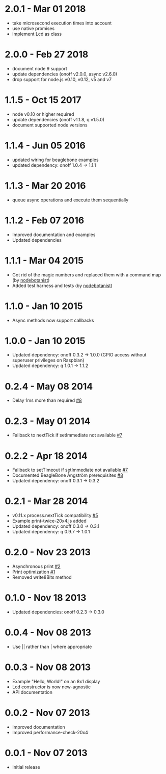 2.0.1 - Mar 01 2018
===================

  * take microsecond execution times into account
  * use native promises
  * implement Lcd as class

2.0.0 - Feb 27 2018
===================

  * document node 9 support
  * update dependencies (onoff v2.0.0, async v2.6.0)
  * drop support for node.js v0.10, v0.12, v5 and v7

1.1.5 - Oct 15 2017
===================

  * node v0.10 or higher required
  * update dependencies (onoff v1.1.8, q v1.5.0)
  * document supported node versions

1.1.4 - Jun 05 2016
===================

  * updated wiring for beaglebone examples
  * updated dependency: onoff 1.0.4 -> 1.1.1

1.1.3 - Mar 20 2016
===================

  * queue async operations and execute them sequentially

1.1.2 - Feb 07 2016
===================

  * Improved documentation and examples
  * Updated dependencies

1.1.1 - Mar 04 2015
===================

  * Got rid of the magic numbers and replaced them with a command map (by [nodebotanist](https://github.com/nodebotanist))
  * Added test harness and tests (by [nodebotanist](https://github.com/nodebotanist))

1.1.0 - Jan 10 2015
===================

  * Async methods now support callbacks

1.0.0 - Jan 10 2015
===================

  * Updated dependency: onoff 0.3.2 -> 1.0.0 (GPIO access without superuser privileges on Raspbian)
  * Updated dependency: q 1.0.1 -> 1.1.2

0.2.4 - May 08 2014
===================

  * Delay 1ms more than required [#8](https://github.com/fivdi/lcd/issues/8)

0.2.3 - May 01 2014
===================

  * Fallback to nextTick if setImmediate not available [#7](https://github.com/fivdi/lcd/issues/7)

0.2.2 - Apr 18 2014
===================

  * Fallback to setTimeout if setImmediate not available [#7](https://github.com/fivdi/lcd/issues/7)
  * Documented BeagleBone Ångström prerequisites [#8](https://github.com/fivdi/lcd/issues/8)
  * Updated dependency: onoff 0.3.1 -> 0.3.2

0.2.1 - Mar 28 2014
===================

  * v0.11.x process.nextTick compatibility [#5](https://github.com/fivdi/lcd/issues/5)
  * Example print-twice-20x4.js added
  * Updated dependency: onoff 0.3.0 -> 0.3.1
  * Updated dependency: q 0.9.7 -> 1.0.1

0.2.0 - Nov 23 2013
===================

  * Asynchronous print [#2](https://github.com/fivdi/lcd/issues/2)
  * Print optimization [#1](https://github.com/fivdi/lcd/issues/1)
  * Removed write8Bits method

0.1.0 - Nov 18 2013
===================

  * Updated dependencies: onoff 0.2.3 -> 0.3.0

0.0.4 - Nov 08 2013
===================

  * Use || rather than | where appropriate

0.0.3 - Nov 08 2013
===================

  * Example "Hello, World!" on an 8x1 display
  * Lcd constructor is now new-agnostic
  * API documentation

0.0.2 - Nov 07 2013
===================

  * Improved documentation
  * Improved performance-check-20x4

0.0.1 - Nov 07 2013
===================

  * Initial release

